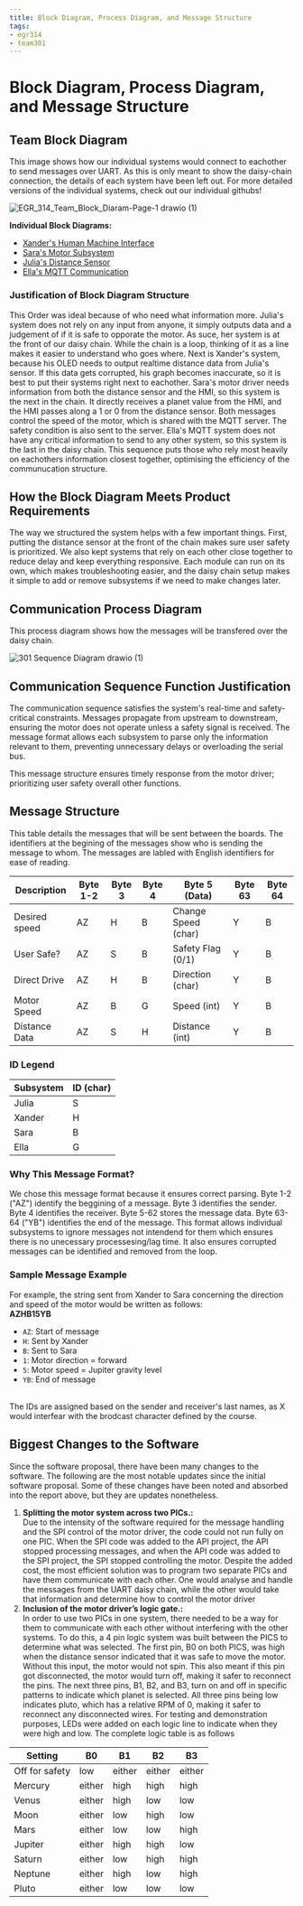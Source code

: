 ```yaml
---
title: Block Diagram, Process Diagram, and Message Structure
tags:
- egr314
- team301
---
```


# Block Diagram, Process Diagram, and Message Structure

## Team Block Diagram

This image shows how our individual systems would connect to eachother to send messages over UART. As this is only meant to show the daisy-chain connection, the details of each system have been left out. For more detailed versions of the individual systems, check out our individual githubs! <br>

![EGR_314_Team_Block_Diaram-Page-1 drawio (1)](https://github.com/user-attachments/assets/33fdedd6-2b3a-41a9-8519-0ec4a5719b93)

**Individual Block Diagrams:**

- [Xander's Human Machine Interface](https://xanderheafey.github.io/Block-Diagram/)
- [Sara's Motor Subsystem](https://sarabohart.github.io/blockdiagram/)
- [Julia's Distance Sensor](https://juliasmith141414.github.io/blockdiagram/)
- [Ella's MQTT Communication](https://starfruwuit.github.io/egr314report/01BlockDiagram/)

### Justification of Block Diagram Structure

This Order was ideal because of who need what information more. Julia's system does not rely on any input from anyone, it simply outputs data and a judgement of if it is safe to opporate the motor. As suce, her system is at the front of our daisy chain. While the chain is a loop, thinking of it as a line makes it easier to understand who goes where. Next is Xander's system, because his OLED needs to output realtime distance data from Julia's sensor. If this data gets corrupted, his graph becomes inaccurate, so it is best to put their systems right next to eachother. Sara's motor driver needs information from both the distance sensor and the HMI, so this system is the next in the chain. It directly receives a planet value from the HMI, and the HMI passes along a 1 or 0 from the distance sensor. Both messages control the speed of the motor, which is shared with the MQTT server. The safety condition is also sent to the server. Ella's MQTT system does not have any critical information to send to any other system, so this system is the last in the daisy chain. This sequence puts those who rely most heavily on eachothers information closest together, optimising the efficiency of the communucation structure.

## How the Block Diagram Meets Product Requirements
The way we structured the system helps with a few important things. First, putting the distance sensor at the front of the chain makes sure user safety is prioritized. We also kept systems that rely on each other close together to reduce delay and keep everything responsive. Each module can run on its own, which makes troubleshooting easier, and the daisy chain setup makes it simple to add or remove subsystems if we need to make changes later.

## Communication Process Diagram

This process diagram shows how the messages will be transfered over the daisy chain. 

![301 Sequence Diagram drawio (1)](https://github.com/user-attachments/assets/35a8e47c-466e-43e9-9cf5-69d27b3ec3d4)

## Communication Sequence Function Justification

The communication sequence satisfies the system's real-time and safety-critical constraints. Messages propagate from upstream to downstream, ensuring the motor does not operate unless a safety signal is received. The message format allows each subsystem to parse only the information relevant to them, preventing unnecessary delays or overloading the serial bus.

This message structure ensures timely response from the motor driver; prioritizing user safety overall other functions.  

## Message Structure

This table details the messages that will be sent between the boards. The identifiers at the begining of the messages show who is sending the message to whom. The messages are labled with English identifiers for ease of reading. <br>

| Description     | Byte 1-2 | Byte 3 | Byte 4 | Byte 5 (Data)       | Byte 63 | Byte 64 |
|----------------|----------|--------|--------|----------------------|---------|---------|
| Desired speed  | AZ       | H      | B      | Change Speed (char) | Y       | B       |
| User Safe?     | AZ       | S      | B      | Safety Flag (0/1)   | Y       | B       |
| Direct Drive   | AZ       | H      | B      | Direction (char)    | Y       | B       |
| Motor Speed    | AZ       | B      | G      | Speed (int)         | Y       | B       |
| Distance Data  | AZ       | S      | H      | Distance (int)      | Y       | B       |

### ID Legend

| Subsystem | ID (char) |
|-----------|-----------|
| Julia     | S         |
| Xander    | H         |
| Sara      | B         |
| Ella      | G         |

### Why This Message Format?
We chose this message format because it ensures correct parsing. Byte 1-2 ("AZ") identify the beggining of a message. Byte 3 identifies the sender. Byte 4 identifies the receiver. Byte 5-62 stores the message data. Byte 63-64 ("YB") identifies the end of the message.
This format allows individual subsystems to ignore messages not intendend for them which ensures there is no unecessary processesing/lag time. It also ensures corrupted messages can be identified and removed from the loop. 

### Sample Message Example
For example, the string sent from Xander to Sara concerning the direction and speed of the motor would be written as follows: <br>
**AZHB15YB**

- `AZ`: Start of message  
- `H`: Sent by Xander  
- `B`: Sent to Sara  
- `1`: Motor direction = forward  
- `5`: Motor speed = Jupiter gravity level  
- `YB`: End of message  

<br>The IDs are assigned based on the sender and receiver's last names, as X would interfear with the brodcast character defined by the course.<br>

## Biggest Changes to the Software
Since the software proposal, there have been many changes to the software. The following are the most notable updates since the initial software proposal. Some of these changes have been noted and absorbed into the report above, but they are updates nonetheless. <br>
1. **Splitting the motor system across two PICs.:** <br>
Due to the intensity of the software required for the message handling and the SPI control of the motor driver, the code could not run fully on one PIC. When the SPI code was added to the API project, the API stopped processing messages, and when the API code was added to the SPI project, the SPI stopped controlling the motor. Despite the added cost, the most efficient solution was to program two separate PICs and have them communicate with each other. One would analyse and handle the messages from the UART daisy chain, while the other would take that information and determine how to control the motor driver <br>
2. **Inclusion of the motor driver’s logic gate.:** <br>
In order to use two PICs in one system, there needed to be a way for them to communicate with each other without interfering with the other systems. To do this, a 4 pin logic system was built between the PICS to determine what was selected. The first pin, B0 on both PICS, was high when the distance sensor indicated that it was safe to move the motor. Without this input, the motor would not spin. This also meant if this pin got disconnected, the motor would turn off, making it safer to reconnect the pins. The next three pins, B1, B2, and B3, turn on and off in specific patterns to indicate which planet is selected. All three pins being low indicates pluto, which has a relative RPM of 0, making it safer to reconnect any disconnected wires. For testing and demonstration purposes, LEDs were added on each logic line to indicate when they were high and low. The complete logic table is as follows <br>

  |Setting|B0|B1|B2|B3|
  |-------|---|---|---|---|
  |Off for safety|low|either|either|either|
  |Mercury|either|high|high|high|
  |Venus|either|high|low|low|
  |Moon|either|low|high|low|
  |Mars|either|low|low|high|
  |Jupiter|either|high|high|low|
  |Saturn|either|low|high|high|
  |Neptune|either|high|low|high|
  |Pluto|either|low|low|low|

<br>
